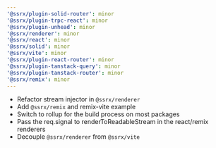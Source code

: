 ```yaml
---
'@ssrx/plugin-solid-router': minor
'@ssrx/plugin-trpc-react': minor
'@ssrx/plugin-unhead': minor
'@ssrx/renderer': minor
'@ssrx/react': minor
'@ssrx/solid': minor
'@ssrx/vite': minor
'@ssrx/plugin-react-router': minor
'@ssrx/plugin-tanstack-query': minor
'@ssrx/plugin-tanstack-router': minor
'@ssrx/remix': minor
---
```


- Refactor stream injector in `@ssrx/renderer`
- Add `@ssrx/remix` and remix-vite example
- Switch to rollup for the build process on most packages
- Pass the req.signal to renderToReadableStream in the react/remix renderers
- Decouple `@ssrx/renderer` from `@ssrx/vite`

